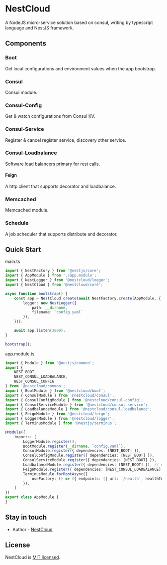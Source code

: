 # NestCloud

A NodeJS micro-service solution based on consul, writing by typescript language and NestJS framework.


## Components

### Boot

Get local configurations and environment values when the app bootstrap.


### Consul

Consul module.


### Consul-Config

Get & watch configurations from Consul KV.


### Consul-Service

Register & cancel register service, discovery other service.


### Consul-Loadbalance

Software load balancers primary for rest calls.


#### Feign

A http client that supports decorator and loadbalance.


### Memcached

Memcached module.


### Schedule

A job scheduler that supports distribute and decorator.

## Quick Start

main.ts

```typescript
import { NestFactory } from '@nestjs/core';
import { AppModule } from './app.module';
import { NestLogger } from '@nestcloud/logger';
import { NestCloud } from '@nestcloud/core';

async function bootstrap() {
    const app = NestCloud.create(await NestFactory.create(AppModule, {
        logger: new NestLogger({
            path: __dirname,
            filename: `config.yaml`
        }),
    }));

    await app.listen(3000);
}

bootstrap();
```

app.module.ts

```typescript
import { Module } from '@nestjs/common';
import { 
    NEST_BOOT, 
    NEST_CONSUL_LOADBALANCE, 
    NEST_CONSUL_CONFIG
} from '@nestcloud/common';
import { BootModule } from '@nestcloud/boot';
import { ConsulModule } from '@nestcloud/consul';
import { ConsulConfigModule } from '@nestcloud/consul-config';
import { ConsulServiceModule } from '@nestcloud/consul-service';
import { LoadbalanceModule } from '@nestcloud/consul-loadbalance';
import { FeignModule } from '@nestcloud/feign';
import { LoggerModule } from '@nestcloud/logger';
import { TerminusModule } from '@nestjs/terminus';

@Module({
    imports: [
        LoggerModule.register(),
        BootModule.register(__dirname, `config.yaml`),
        ConsulModule.register({ dependencies: [NEST_BOOT] }),
        ConsulConfigModule.register({ dependencies: [NEST_BOOT] }),
        ConsulServiceModule.register({ dependencies: [NEST_BOOT] }),
        LoadbalanceModule.register({ dependencies: [NEST_BOOT] }), // or NEST_CONSUL_CONFIG
        FeignModule.register({ dependencies: [NEST_CONSUL_LOADBALANCE] }),
        TerminusModule.forRootAsync({
            useFactory: () => ({ endpoints: [{ url: '/health', healthIndicators: [] }] }),
        }),
    ]
})
export class AppModule {
}
```

## Stay in touch

- Author - [NestCloud](https://github.com/nest-cloud)

## License

  NestCloud is [MIT licensed](LICENSE).
